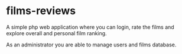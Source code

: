 # films-reviews

A simple php web application where you can login, rate the films and explore overall and personal film ranking.

As an administrator you are able to manage users and films database.
